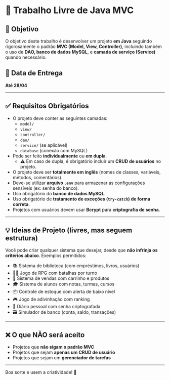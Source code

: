 # 🧩 Trabalho Livre de Java MVC

## 🎯 Objetivo

O objetivo deste trabalho é desenvolver um projeto **em Java** seguindo rigorosamente o padrão **MVC (Model, View, Controller)**, incluindo também o uso de **DAO, banco de dados MySQL**, e **camada de serviço (Service)** quando necessário.

## 📅 Data de Entrega

**Até 28/04**

---

## ✅ Requisitos Obrigatórios

- O projeto deve conter as seguintes camadas:
  - `model/`
  - `view/`
  - `controller/`
  - `dao/`
  - `service/` (se aplicável)
  - `database` (conexão com MySQL)
- Pode ser feito **individualmente** ou **em dupla**.
  - ⚠️ Em caso de dupla, é obrigatório incluir um **CRUD de usuários** no projeto.
- O projeto deve ser **totalmente em inglês** (nomes de classes, variáveis, métodos, comentários).
- Deve-se utilizar **arquivo `.env`** para armazenar as configurações sensíveis (ex: senha do banco).
- Uso obrigatório do **banco de dados MySQL**.
- Uso obrigatório de **tratamento de exceções (`try-catch`) de forma correta**.
- Projetos com usuários devem usar **Bcrypt** para **criptografia de senha**.

---

## 💡 Ideias de Projeto (livres, mas seguem estrutura)

Você pode criar qualquer sistema que desejar, desde que **não infrinja os critérios abaixo**. Exemplos permitidos:

- 📚 Sistema de biblioteca (com empréstimos, livros, usuários)
- 🧙‍♂️ Jogo de RPG com batalhas por turno
- 🏪 Sistema de vendas com carrinho e produtos
- 🎓 Sistema de alunos com notas, turmas, cursos
- 📦 Controle de estoque com alerta de baixo nível
- 🎮 Jogo de adivinhação com ranking
- 📖 Diário pessoal com senha criptografada
- 🗃️ Simulador de banco (conta, saldo, transações)

---

## ❌ O que NÃO será aceito

- Projetos que **não sigam o padrão MVC**
- Projetos que sejam **apenas um CRUD de usuário**
- Projetos que sejam um **gerenciador de tarefas**

---

Boa sorte e usem a criatividade! 🚀
